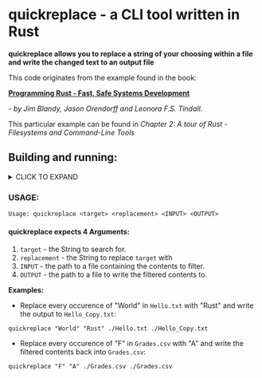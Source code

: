 # quickreplace - a CLI tool written in Rust

**quickreplace allows you to replace a string of your choosing within a file and 
write the changed text to an output file**

This code originates from the example found in the book:

**[Programming Rust - Fast, Safe Systems Development](https://www.amazon.com/Programming-Rust-Fast-Systems-Development/dp/1492052590)**

*- by Jim Blandy, Jason Orendorff and Leonora F.S. Tindall.*

This particular example can be found in *Chapter 2: A tour of Rust - Filesystems and Command-Line Tools*

## Building and running:
<details>
<summary>CLICK TO EXPAND</summary>

### Requirements:
* rustup - with any toolchain installed.
    * rustc and cargo required.

### Building:
1. clone this repo

```git clone https://github.com/errorgenerator/quickreplace.git```

2. change into the directory

```cd ./quickreplace ```

3. build the code with cargo

```cargo build --release```

4. the compiled binary can be found in the newly created ```target/release``` directory.

```cd ./target/release```

5. you can now run the binary with ```./quickreplace```

</details>

### USAGE:
```Usage: quickreplace <target> <replacement> <INPUT> <OUTPUT>```

#### quickreplace expects 4 Arguments:
1. ```target``` - the String to search for.
2. ```replacement``` - the String to replace ```target``` with
3. ```INPUT``` - the path to a file containing the contents to filter.
3. ```OUTPUT``` - the path to a file to write the filtered contents to.

**Examples:**

* Replace every occurence of "World" in ```Hello.txt``` with "Rust" and write the output to ```Hello_Copy.txt```:

```quickreplace "World" "Rust" ./Hello.txt ./Hello_Copy.txt```

* Replace every occurence of "F" in ```Grades.csv``` with "A" and write the filtered contents back into ```Grades.csv```:

```quickreplace "F" "A" ./Grades.csv ./Grades.csv```